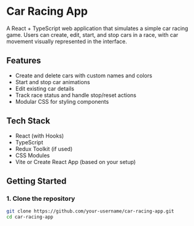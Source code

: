 # Car Racing App

A React + TypeScript web application that simulates a simple car racing game. Users can create, edit, start, and stop cars in a race, with car movement visually represented in the interface.

## Features

- Create and delete cars with custom names and colors
- Start and stop car animations
- Edit existing car details
- Track race status and handle stop/reset actions
- Modular CSS for styling components

## Tech Stack

- React (with Hooks)
- TypeScript
- Redux Toolkit (if used)
- CSS Modules
- Vite or Create React App (based on your setup)

## Getting Started

### 1. Clone the repository

```bash
git clone https://github.com/your-username/car-racing-app.git
cd car-racing-app
